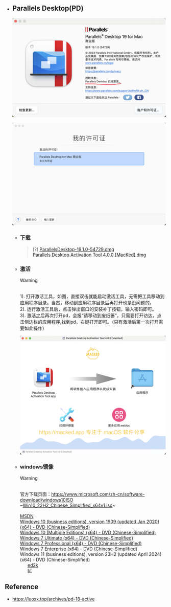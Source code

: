 * ## Parallels Desktop(PD)

    <!-- panels:start -->
    <!-- div:left-panel-50 -->
    ![](/.images/devops/os/mac/parallels-desktop-01.png ':size=100% 关于')
    <!-- div:right-panel-50 -->
    ![](/.images/devops/os/mac/parallels-desktop-02.png ':size=95% 许可证')
    <!-- panels:end -->
    
    + ### 下载
    
        > [?] [ParallelsDesktop-19.1.0-54729.dmg](https://download.parallels.com/desktop/v19/19.1.0-54729/ParallelsDesktop-19.1.0-54729.dmg)
        <br>[Parallels Desktop Activation Tool 4.0.0 [MacKed].dmg](https://pan.luoxx.top/api/v3/file/download/j9XKsZ1niPhPlzxW?sign=Ao9lg-CY10B9ij93XWJGRLok7hAkj1QD9bufTk9IRmE%3D%3A1713414743)

    + ### 激活
        
        > [!WARNING]
        <br>1). 打开激活工具，如图，直接双击就能启动激活工具，无需把工具移动到应用程序目录。当然，移动到应用程序目录后再打开也是没问题的。
        <br>2). 运行激活工具后，点击弹出窗口的安装补丁按钮，输入密码即可。
        <br>3). 激活之后再次打开pd，会报“请移动到废纸篓”，只需要打开访达，点击侧边栏的应用程序,找到pd，右键打开即可。（只有激活后第一次打开需要如此操作）

        ![](/.images/devops/os/mac/parallels-desktop-03.png ':size=50% :align=center 激活工具')

    + ### windows镜像

        > [!WARNING]
        <br> 官方下载页面：https://www.microsoft.com/zh-cn/software-download/windows10ISO
        <br>~[Win10_22H2_Chinese_Simplified_x64v1.iso](https://software.download.prss.microsoft.com/dbazure/Win10_22H2_Chinese_Simplified_x64v1.iso?t=d25e3a24-f8ab-4eda-ae50-39cdf26d988a&P1=1713504029&P2=601&P3=2&P4=Kd%2f1QWtTwdpkA%2fUTziLrvRuZlYGzeOf7ka39vcJuvstL6MTpf%2fy%2fR5EWjMdslPmTv%2b1itPLmJYLm%2b2MKp%2b0wGsbp5rV9YAHDw9V3Z3YYWjCoPFEZaZ6cl5J2B3rGqSDERKrlFTcA%2fUYjcykedNV%2fD6QPe%2fOjQQFhJgUgKsNNy7KDiN82OGOHAFW2xdXgS5XwBiQ56q3I9UqNBqz2yL1w6j0Y6y6FvSnpOM4ioU54f30E%2brZbsDcBxx0H6tQ0amlCLZnKq25j8Yx9mExZY5Y8FslKjLsqYbinBmy8y0A%2fo85lIzkRDXtseJK2ceWfZw7sK6YQKuaiJ9y6V4erewbSwA%3d%3d)~
        <br><br>[MSDN](https://msdn.itellyou.cn)
        <br> [Windows 10 (business editions), version 1909 (updated Jan 2020) (x64) - DVD (Chinese-Simplified)](ed2k://|file|cn_windows_10_business_editions_version_1909_updated_jan_2020_x64_dvd_b3e1f3a6.iso|5311711232|3527D2A9845FF4105F485CC364655B66|/)
        <br> [Windows 10 (Multiple Editions) (x64) - DVD (Chinese-Simplified)](ed2k://|file|cn_windows_10_multiple_editions_x64_dvd_6848463.iso|4303300608|94FD861E82458005A9CA8E617379856A|/)
        <br> [Windows 7 Ultimate (x64) - DVD (Chinese-Simplified) ](ed2k://|file|cn_windows_7_ultimate_x64_dvd_x15-66043.iso|3341268992|7DD7FA757CE6D2DB78B6901F81A6907A|/)
        <br> [Windows 7 Professional (x64) - DVD (Chinese-Simplified)](ed2k://|file|cn_windows_7_professional_x64_dvd_x15-65791.iso|3341268992|3474800521D169FBF3F5E527CD835156|/)
        <br> [Windows 7 Enterprise (x64) - DVD (Chinese-Simplified)](ed2k://|file|cn_windows_7_enterprise_x64_dvd_x15-70741.iso|3203516416|876DCF115C2EE28D74B178BE1A84AB3B|/)
        <br> Windows 11 (business editions), version 23H2 (updated April 2024) (x64) - DVD (Chinese-Simplified) 
        <br> &nbsp;&nbsp;&nbsp;&nbsp;&nbsp;&nbsp;[ed2k](ed2k://|file|zh-cn_windows_11_business_editions_version_23h2_updated_april_2024_x64_dvd_3db5a62b.iso|6911524864|11AD95A6DA81712DA2D18AFA721F4476|/)
        <br> &nbsp;&nbsp;&nbsp;&nbsp;&nbsp;&nbsp;[bt](magnet:\?xt=urn__colon__btih__colon__7be1594b680a778a9c9f73a3929ed92a730a986d&dn=zh-cn_windows_11_business_editions_version_23h2_updated_april_2024_x64_dvd_3db5a62b.iso&xl=6911524864)


## Reference
* https://luoxx.top/archives/pd-18-active